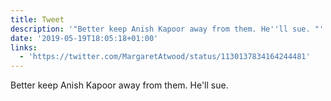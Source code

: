 ```yaml
---
title: Tweet
description: '"Better keep Anish Kapoor away from them. He''ll sue. "'
date: '2019-05-19T18:05:18+01:00'
links:
  - 'https://twitter.com/MargaretAtwood/status/1130137834164244481'
---
```

Better keep Anish Kapoor away from them. He'll sue. 
